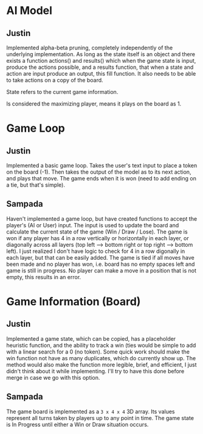 # AI Model

## Justin

Implemented alpha-beta pruning, completely independently of the underlying implementation. As long as the state itself is an object and there exists a function actions() and results() which when the game state is input, produce the actions possible, and a results function, that when a state and action are input produce an output, this fill function. It also needs to be able to take actions on a copy of the board.

State refers to the current game information.

Is considered the maximizing player, means it plays on the board as 1.

# Game Loop

## Justin

Implemented a basic game loop. Takes the user's text input to place a token on the board (-1). Then takes the output of the model as to its next action, and plays that move. The game ends when it is won (need to add ending on a tie, but that's simple).

## Sampada

Haven't implemented a game loop, but have created functions to accept the player's (AI or User) input. The input is used to update the board and calculate the current state of the game (Win / Draw / Lose). 
The game is won if any player has 4 in a row vertically or horizontally in each layer, or diagonally across all layers (top left --> bottom right or top right --> bottom left). I just realized I don't have logic to check for 4 in a row digonally in each layer, but that can be easily added. 
The game is tied if all moves have been made and no player has won, i.e. board has no empty spaces left and game is still in progress.
No player can make a move in a position that is not empty, this results in an error.

# Game Information (Board)

## Justin

Implemented a game state, which can be copied, has a placeholder heuristic function, and the ability to track a win (ties would be simple to add with a linear search for a 0 (no token). Some quick work should make the win function not have as many duplicates, which do currently show up. The method would also make the function more legible, brief, and efficient, I just didn't think about it while implementing. I'll try to have this done before merge in case we go with this option.

## Sampada

The game board is implemented as a `3 x 4 x 4` 3D array. Its values represent all turns taken by players up to any point in time. 
The game state is In Progress until either a Win or Draw situation occurs.
